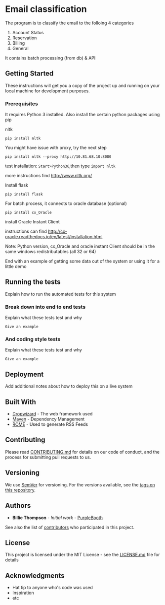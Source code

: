 # Email classification 

The program is to classify the email to the folloing 4 categories

1. Account Status
2. Reservation
3. Billing
4. General 

It contains batch processing (from db) & API 
## Getting Started

These instructions will get you a copy of the project up and running on your local machine for development purposes. 

### Prerequisites

It requires Python 3 installed. Also install the certain python packages using pip

nltk
```
pip install nltk
```
You might have issue with proxy, try the next step
```
pip install nltk --proxy http://10.81.68.10:8080
```
test installation: ```Start>Python36```,then type ```import nltk```

more instructions find http://www.nltk.org/ 

Install flask

```
pip install flask
```
For batch process, it connects to oracle database (optional)

```
pip install cx_Oracle
```
install Oracle Instant Client

instructions can find http://cx-oracle.readthedocs.io/en/latest/installation.html

Note: Python version, cx_Oracle and oracle instant Client should be in  the same windows redistributables (all 32 or 64)


End with an example of getting some data out of the system or using it for a little demo

## Running the tests

Explain how to run the automated tests for this system

### Break down into end to end tests

Explain what these tests test and why

```
Give an example
```

### And coding style tests

Explain what these tests test and why

```
Give an example
```

## Deployment

Add additional notes about how to deploy this on a live system

## Built With

* [Dropwizard](http://www.dropwizard.io/1.0.2/docs/) - The web framework used
* [Maven](https://maven.apache.org/) - Dependency Management
* [ROME](https://rometools.github.io/rome/) - Used to generate RSS Feeds

## Contributing

Please read [CONTRIBUTING.md](https://gist.github.com/PurpleBooth/b24679402957c63ec426) for details on our code of conduct, and the process for submitting pull requests to us.

## Versioning

We use [SemVer](http://semver.org/) for versioning. For the versions available, see the [tags on this repository](https://github.com/your/project/tags). 

## Authors

* **Billie Thompson** - *Initial work* - [PurpleBooth](https://github.com/PurpleBooth)

See also the list of [contributors](https://github.com/your/project/contributors) who participated in this project.

## License

This project is licensed under the MIT License - see the [LICENSE.md](LICENSE.md) file for details

## Acknowledgments

* Hat tip to anyone who's code was used
* Inspiration
* etc
